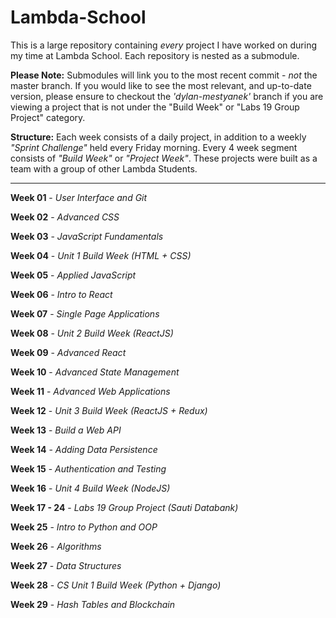 # Lambda-School

This is a large repository containing *every* project I have worked on during my time at Lambda School. Each repository is nested as a submodule. 

**Please Note:** Submodules will link you to the most recent commit - *not* the master branch. If you would like to see the most relevant, and up-to-date version, please ensure to checkout the *'dylan-mestyanek'* branch if you are viewing a project that is not under the "Build Week" or "Labs 19 Group Project" category.

**Structure:** Each week consists of a daily project, in addition to a weekly *"Sprint Challenge"* held every Friday morning. Every 4 week segment consists of *"Build Week"* or *"Project Week"*. These projects were built as a team with a group of other Lambda Students. 

<hr />

**Week 01** - *User Interface and Git*

**Week 02** - *Advanced CSS*

**Week 03** - *JavaScript Fundamentals*

**Week 04** - *Unit 1 Build Week (HTML + CSS)*

**Week 05** - *Applied JavaScript*

**Week 06** - *Intro to React*

**Week 07** - *Single Page Applications*

**Week 08** - *Unit 2 Build Week (ReactJS)*

**Week 09** - *Advanced React*

**Week 10** - *Advanced State Management*

**Week 11** - *Advanced Web Applications*

**Week 12** - *Unit 3 Build Week (ReactJS + Redux)*

**Week 13** - *Build a Web API*

**Week 14** - *Adding Data Persistence*

**Week 15** - *Authentication and Testing*

**Week 16** - *Unit 4 Build Week (NodeJS)*

**Week 17 - 24** - *Labs 19 Group Project (Sauti Databank)*

**Week 25** - *Intro to Python and OOP*

**Week 26** - *Algorithms*

**Week 27** - *Data Structures*

**Week 28** - *CS Unit 1 Build Week (Python + Django)*

**Week 29** - *Hash Tables and Blockchain*
